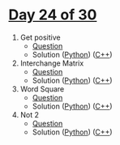 # [Day 24 of 30](https://www.hackerrank.com/contests/day-24-of-30/challenges "Day 24 of 30 contest link")

1. Get positive
   - [Question](https://www.hackerrank.com/contests/day-24-of-30/challenges/get-positive "Get positive")
   - Solution ([Python](Get%20positive/Python/ "Solution in Python")) ([C++](Get%20positive/C++/ "Solution in C++"))
2. Interchange Matrix
   - [Question](https://www.hackerrank.com/contests/day-24-of-30/challenges/interchange-matrix "Interchange Matrix")
   - Solution ([Python](Interchange%20Matrix/Python/ "Solution in Python")) ([C++](Interchange%20Matrix/C++/ "Solution in C++"))
3. Word Square
   - [Question](https://www.hackerrank.com/contests/day-24-of-30/challenges/word-square "Word Square")
   - Solution ([Python](Word%20Square/Python/ "Solution in Python")) ([C++](Word%20Square/C++/ "Solution in C++"))
4. Not 2
   - [Question](https://www.hackerrank.com/contests/day-24-of-30/challenges/not-2 "Not 2")
   - Solution ([Python](Not%202/Python/ "Solution in Python")) ([C++](Not%202/C++/ "Solution in C++"))
